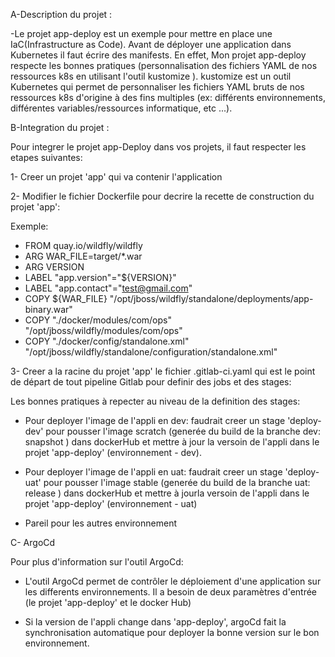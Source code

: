 A-Description du projet :

-Le projet app-deploy est un exemple pour mettre en place une IaC(Infrastructure as Code).
Avant de déployer une application dans Kubernetes il faut écrire des manifests. En effet, Mon projet app-deploy respecte  les bonnes pratiques (personnalisation des fichiers YAML  de nos ressources k8s en utilisant l'outil kustomize ).
kustomize est un outil Kubernetes qui  permet de personnaliser les fichiers YAML bruts de nos ressources k8s d'origine à des fins multiples (ex: différents environnements, différentes variables/ressources informatique, etc ...).




B-Integration du projet :

Pour integrer le projet app-Deploy dans vos projets, il faut respecter les etapes suivantes:

1- Creer un  projet  'app' qui va contenir l'application

2- Modifier le fichier Dockerfile pour decrire la recette de construction du  projet 'app':

Exemple:

- FROM quay.io/wildfly/wildfly
- ARG WAR_FILE=target/*.war
- ARG VERSION
- LABEL "app.version"="${VERSION}"
- LABEL "app.contact"="test@gmail.com"
- COPY ${WAR_FILE} "/opt/jboss/wildfly/standalone/deployments/app-binary.war"
- COPY "./docker/modules/com/ops" "/opt/jboss/wildfly/modules/com/ops"
- COPY "./docker/config/standalone.xml" "/opt/jboss/wildfly/standalone/configuration/standalone.xml" 

3- Creer a la racine du projet 'app' le fichier .gitlab-ci.yaml qui est le point de départ de tout pipeline Gitlab pour definir des jobs et des stages:

Les bonnes pratiques à repecter au niveau de la definition des stages:

- Pour deployer l'image de l'appli en dev: faudrait creer un stage 'deploy-dev' pour pousser l'image scratch (generée du build de la branche dev: snapshot ) dans dockerHub et mettre à jour la versoin de l'appli dans le projet 'app-deploy' (environnement - dev).

- Pour deployer l'image de l'appli en uat: faudrait creer un stage 'deploy-uat' pour pousser l'image stable (generée du build de la branche uat: release ) dans dockerHub et mettre à jourla versoin de l'appli dans le projet 'app-deploy' (environnement - uat) 

- Pareil pour les autres environnement




C- ArgoCd

Pour plus d'information sur l'outil ArgoCd:


- L'outil ArgoCd  permet de contrôler le déploiement d'une application sur les differents environnements. Il a besoin de deux  paramètres d'entrée (le projet 'app-deploy' et le docker Hub)

- Si la version de l'appli change dans 'app-deploy', argoCd fait la synchronisation automatique pour deployer la bonne version sur le bon environnement.
